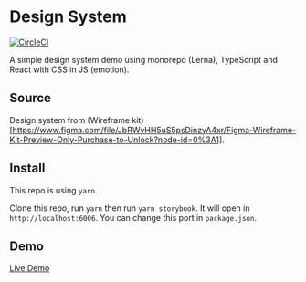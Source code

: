 # Design System

[![CircleCI](https://circleci.com/gh/snowleo208/design-system-demo.svg?style=svg)](https://circleci.com/gh/snowleo208/design-system-demo)

A simple design system demo using monorepo (Lerna), TypeScript and React with CSS in JS (emotion).

## Source

Design system from (Wireframe kit)[https://www.figma.com/file/JbRWyHH5uS5psDinzyA4xr/Figma-Wireframe-Kit-Preview-Only-Purchase-to-Unlock?node-id=0%3A1].

## Install

This repo is using `yarn`.

Clone this repo, run `yarn` then run `yarn storybook`. It will open in `http://localhost:6006`. You can change this port in `package.json`.

## Demo

[Live Demo](https://eloquent-wozniak-1c7b88.netlify.app/)
